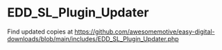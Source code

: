 # EDD_SL_Plugin_Updater

Find updated copies at https://github.com/awesomemotive/easy-digital-downloads/blob/main/includes/EDD_SL_Plugin_Updater.php
